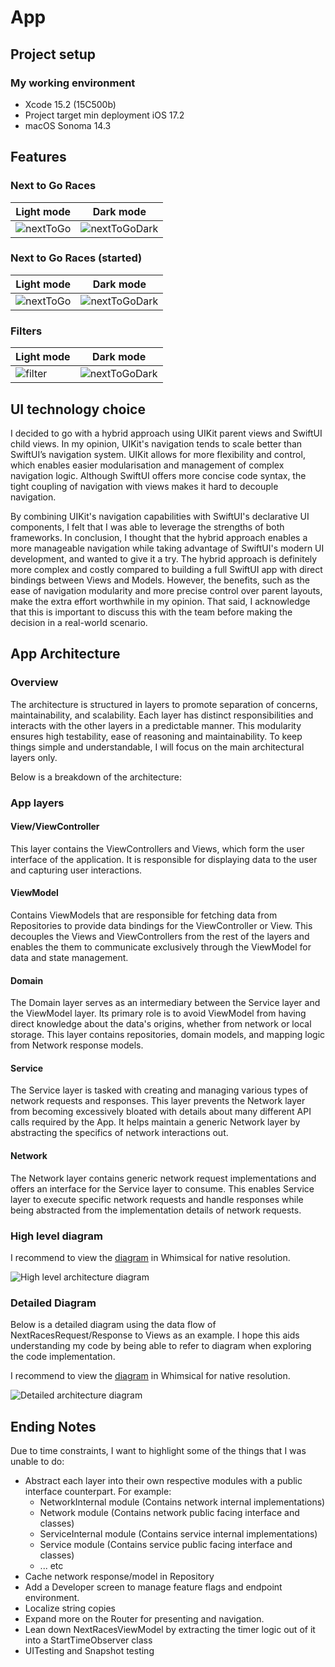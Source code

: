 # App

## Project setup

### My working environment
* Xcode 15.2 (15C500b)
* Project target min deployment iOS 17.2
* macOS Sonoma 14.3

## Features

### Next to Go Races
|Light mode|Dark mode|
|-|-|
|![nextToGo](FeatureScreenshots/next-to-go.png)|![nextToGoDark](FeatureScreenshots/next-to-go-dark.png)|

### Next to Go Races (started)
|Light mode|Dark mode|
|-|-|
|![nextToGo](FeatureScreenshots/next-to-go-started.png)|![nextToGoDark](FeatureScreenshots/next-to-go-started-dark.png)|

### Filters
|Light mode|Dark mode|
|-|-|
|![filter](FeatureScreenshots/filter.png)|![nextToGoDark](FeatureScreenshots/filter-dark.png)|

## UI technology choice
I decided to go with a hybrid approach using UIKit parent views and SwiftUI child views. In my opinion, UIKit's navigation tends to scale better than SwiftUI’s navigation system.
UIKit allows for more flexibility and control, which enables easier modularisation and management of complex navigation logic.
Although SwiftUI offers more concise code syntax, the tight coupling of navigation with views makes it hard to decouple navigation.

By combining UIKit's navigation capabilities with SwiftUI's declarative UI components, I felt that I was able to leverage the strengths of both frameworks.
In conclusion, I thought that the hybrid approach enables a more manageable navigation while taking advantage of SwiftUI's modern UI development, and wanted to give it a try. The hybrid approach is definitely more complex and costly compared to building a full SwiftUI app with direct bindings between Views and Models. However, the benefits, such as the ease of navigation modularity and more precise control over parent layouts, make the extra effort worthwhile in my opinion. That said, I acknowledge that this is important to discuss this with the team before making the decision in a real-world scenario.

## App Architecture

### Overview
The architecture is structured in layers to promote separation of concerns, maintainability, and scalability.
Each layer has distinct responsibilities and interacts with the other layers in a predictable manner.
This modularity ensures high testability, ease of reasoning and maintainability. To keep things simple and understandable, I will focus on the main architectural layers only.

Below is a breakdown of the architecture:

### App layers

#### View/ViewController
This layer contains the ViewControllers and Views, which form the user interface of the application.
It is responsible for displaying data to the user and capturing user interactions.
#### ViewModel
Contains ViewModels that are responsible for fetching data from Repositories to provide data bindings for the ViewController or View.
This decouples the Views and ViewControllers from the rest of the layers and enables the them to communicate exclusively through the ViewModel for data and state management.
#### Domain
The Domain layer serves as an intermediary between the Service layer and the ViewModel layer.
Its primary role is to avoid ViewModel from having direct knowledge about the data's origins, whether from network or local storage. This layer contains repositories, domain models, and mapping logic from Network response models.
#### Service
The Service layer is tasked with creating and managing various types of network requests and responses.
This layer prevents the Network layer from becoming excessively bloated with details about many different API calls required by the App.
It helps maintain a generic Network layer by abstracting the specifics of network interactions out.
#### Network
The Network layer contains generic network request implementations and offers an interface for the Service layer to consume.
This enables Service layer to execute specific network requests and handle responses while being abstracted from the implementation details of network requests.

### High level diagram
I recommend to view the [diagram](https://whimsical.com/entain-app-RpdER2kNEwqXa1vpWir143@2bsEvpTYSt1Hj5CWwMNZozo6V67wpHi6t4b) in Whimsical for native resolution.

![High level architecture diagram](Diagrams/High-level-architecture-diagram.png)

### Detailed Diagram
Below is a detailed diagram using the data flow of NextRacesRequest/Response to Views as an example. I hope this aids understanding my code by being able to refer to diagram when exploring the code implementation.

I recommend to view the [diagram](https://whimsical.com/entain-app-RpdER2kNEwqXa1vpWir143@2bsEvpTYSt1HjBhRHyAKDUBtu2h1Y3K7jSK) in Whimsical for native resolution.

![Detailed architecture diagram](Diagrams/Detailed-Architecture-Diagram.png)

## Ending Notes
Due to time constraints, I want to highlight some of the things that I was unable to do:

* Abstract each layer into their own respective modules with a public interface counterpart.
For example:
  * NetworkInternal module (Contains network internal implementations)
  * Network module (Contains network public facing interface and classes)
  * ServiceInternal module (Contains service internal implementations)
  * Service module (Contains service public facing interface and classes)
  * ... etc
* Cache network response/model in Repository
* Add a Developer screen to manage feature flags and endpoint environment.
* Localize string copies
* Expand more on the Router for presenting and navigation.
* Lean down NextRacesViewModel by extracting the timer logic out of it into a StartTimeObserver class
* UITesting and Snapshot testing
